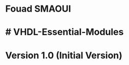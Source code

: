 
#                                Fouad SMAOUI  
#                          # VHDL-Essential-Modules 
#                      Version 1.0  (Initial Version)    

